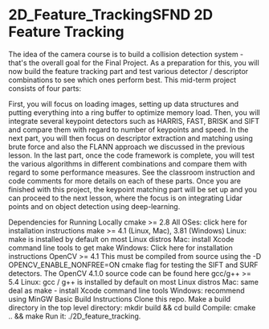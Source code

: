 # 2D_Feature_TrackingSFND 2D Feature Tracking


The idea of the camera course is to build a collision detection system - that's the overall goal for the Final Project. As a preparation for this, you will now build the feature tracking part and test various detector / descriptor combinations to see which ones perform best. This mid-term project consists of four parts:

First, you will focus on loading images, setting up data structures and putting everything into a ring buffer to optimize memory load.
Then, you will integrate several keypoint detectors such as HARRIS, FAST, BRISK and SIFT and compare them with regard to number of keypoints and speed.
In the next part, you will then focus on descriptor extraction and matching using brute force and also the FLANN approach we discussed in the previous lesson.
In the last part, once the code framework is complete, you will test the various algorithms in different combinations and compare them with regard to some performance measures.
See the classroom instruction and code comments for more details on each of these parts. Once you are finished with this project, the keypoint matching part will be set up and you can proceed to the next lesson, where the focus is on integrating Lidar points and on object detection using deep-learning.

Dependencies for Running Locally
cmake >= 2.8
All OSes: click here for installation instructions
make >= 4.1 (Linux, Mac), 3.81 (Windows)
Linux: make is installed by default on most Linux distros
Mac: install Xcode command line tools to get make
Windows: Click here for installation instructions
OpenCV >= 4.1
This must be compiled from source using the -D OPENCV_ENABLE_NONFREE=ON cmake flag for testing the SIFT and SURF detectors.
The OpenCV 4.1.0 source code can be found here
gcc/g++ >= 5.4
Linux: gcc / g++ is installed by default on most Linux distros
Mac: same deal as make - install Xcode command line tools
Windows: recommend using MinGW
Basic Build Instructions
Clone this repo.
Make a build directory in the top level directory: mkdir build && cd build
Compile: cmake .. && make
Run it: ./2D_feature_tracking.
